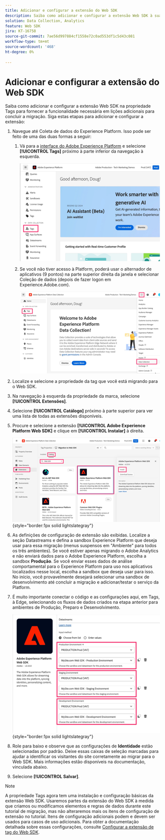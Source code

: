 ```yaml
---
title: Adicionar e configurar a extensão do Web SDK
description: Saiba como adicionar e configurar a extensão Web SDK à sua propriedade de tags para fornecer a funcionalidade necessária em lições adicionais para concluir a migração.
solution: Data Collection, Analytics
feature: Web SDK
jira: KT-16758
source-git-commit: 7ae56d997884cf1558e72c0ad553df1c5d43c081
workflow-type: tm+mt
source-wordcount: '468'
ht-degree: 0%

---
```



# Adicionar e configurar a extensão do Web SDK

Saiba como adicionar e configurar a extensão Web SDK na propriedade Tags para fornecer a funcionalidade necessária em lições adicionais para concluir a migração.
Siga estas etapas para adicionar e configurar a extensão:

1. Navegue até Coleta de dados do Experience Platform. Isso pode ser feito de uma das duas formas a seguir:
   1. Vá para a [interface do Adobe Experience Platform](https://platform.adobe.com/) e selecione **[!UICONTROL Tags]** próximo à parte inferior da navegação à esquerda.

      ![Acessar marcas 1](assets/access-tags-1.jpg)
   1. Se você não tiver acesso à Platform, poderá usar o alternador de aplicativos (9 pontos) na parte superior direita da janela e selecionar Coleção de dados (depois de fazer logon em Experience.Adobe.com).

      ![Acessar marcas 2](assets/access-tags-2.jpg)
1. Localize e selecione a propriedade da tag que você está migrando para o Web SDK.
1. Na navegação à esquerda da propriedade da marca, selecione **[!UICONTROL Extensões]**.
1. Selecione **[!UICONTROL Catálogo]** próximo à parte superior para ver uma lista de todas as extensões disponíveis.
1. Procure e selecione a extensão **[!UICONTROL Adobe Experience Platform Web SDK]** e clique em **[!UICONTROL Instalar]** à direita.

   ![Localizar a Extensão Web SDK](assets/find-the-websdk-extension.jpg){style="border:1px solid lightslategray"}

1. As definições de configuração de extensão são exibidas. Localize a seção Datastreams e defina a sandbox Experience Platform que deseja usar para essa migração (menus suspensos em &quot;Ambiente&quot; para todos os três ambientes). Se você estiver apenas migrando o Adobe Analytics e não enviará dados para o Adobe Experience Platform, escolha a sandbox **Produção**. Se você enviar esses dados de análise comportamental para o Experience Platform para uso nos aplicativos localizados nesse local, escolha a sandbox que deseja usar para isso. No início, você provavelmente desejará selecionar uma sandbox de desenvolvimento até concluir a migração e adicionar/testar o serviço da Platform.
1. É muito importante conectar o código e as configurações aqui, em Tags, à Edge, selecionando os fluxos de dados criados na etapa anterior para ambientes de Produção, Preparo e Desenvolvimento.

   ![Seleção de sequência de dados](assets/choose-datastreams.jpg){style="border:1px solid lightslategray"}

1. Role para baixo e observe que as configurações de **Identidade** estão selecionadas por padrão. Deixe essas caixas de seleção marcadas para ajudar a identificar os visitantes do site corretamente ao migrar para o Web SDK. Mais informações estão disponíveis na documentação, vinculada abaixo.

1. Selecione **[!UICONTROL Salvar]**.

>[!NOTE]
>
>A propriedade Tags agora tem uma instalação e configuração básicas da extensão Web SDK. Usaremos partes da extensão do Web SDK à medida que criamos ou modificamos elementos e regras de dados durante este tutorial de migração, mas não alteraremos mais os itens de configuração de extensão no tutorial. Itens de configuração adicionais podem e devem ser usados para casos de uso adicionais. Para obter a documentação detalhada sobre essas configurações, consulte [Configurar a extensão de tag do Web SDK](https://experienceleague.adobe.com/pt-br/docs/experience-platform/tags/extensions/client/web-sdk/web-sdk-extension-configuration).
